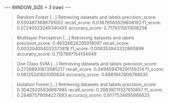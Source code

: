 
 --- WINDOW_SIZE = 3 (raw) --- 


> Random Forest
[...] Retrieving datasets and labels
precision_score: 0.5504873686791002
recall_score: 0.03876565529808193
f1_score: 0.07240523249340455
accuracy_score: 0.7179315611906258


> Multilayer Perceptron
[...] Retrieving datasets and labels
precision_score: 0.49326626295918097
recall_score: 0.003204054033373818
f1_score: 0.006353943332860899
accuracy_score: 0.7157897154134949


> One Class SVM
[...] Retrieving datasets and labels
precision_score: 0.27398931872685217
recall_score: 0.049459476291159314
f1_score: 0.08125241601090834
accuracy_score: 0.6881943906788635


> Isolation Forest
[...] Retrieving datasets and labels
precision_score: 0.30429205936897985
recall_score: 0.26839211327610857
f1_score: 0.28487579084227893
accuracy_score: 0.6177534895866823
